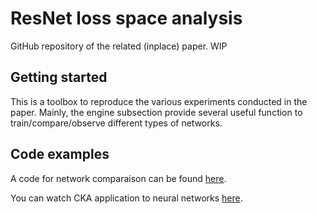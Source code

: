 # ResNet loss space analysis

GitHub repository of the related (inplace) paper. WIP

## Getting started

This is a toolbox to reproduce the various experiments conducted in the paper. Mainly, the engine subsection provide several useful function to train/compare/observe different types of networks.

## Code examples

A code for network comparaison can be found [here](ResNetComparison.ipynb).

You can watch CKA application to neural networks [here](CKAComputation.ipynb).